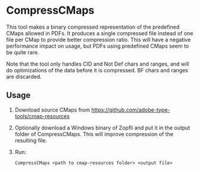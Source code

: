 ﻿# CompressCMaps

This tool makes a binary compressed representation of the predefined CMaps allowed in PDFs. It produces a
single compressed file instead of one file per CMap to provide better compression ratio. This will have a
negative performance impact on usage, but PDFs using predefined CMaps seem to be quite rare.

Note that the tool only handles CID and Not Def chars and ranges, and will do optimizations of the data
before it is compressed. BF chars and ranges are discarded.

## Usage

1. Download source CMaps from https://github.com/adobe-type-tools/cmap-resources

2. Optionally download a Windows binary of Zopfli and put it in the output folder of CompressCMaps. This will improve compression of the resulting file.

3. Run:

   ```
   CompressCMaps <path to cmap-resources folder> <output file>
   ```
